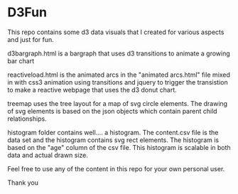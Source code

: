 # D3Fun

This repo contains some d3 data visuals that I created for various aspects and just for fun. 

d3bargraph.html is a bargraph that uses d3 transitions to animate a growing bar chart


reactiveload.html is the animated arcs in the "animated arcs.html" file mixed in with css3 animation using transitions and jquery to trigger the transistion to make a reactive webpage that uses the d3 donut chart.

treemap uses the tree layout for a map of svg circle elements. The drawing of svg elements is based on the json objects which contain parent child relationships.

histogram folder contains well.... a histogram. The content.csv file is the data set and the histogram contains svg rect elements. The histogram is based on the "age" column of the csv file. This histogram is scalable in both data and actual drawn size. 

Feel free to use any of the content in this repo for your own personal user.

Thank you
